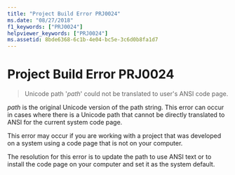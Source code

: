 ```yaml
---
title: "Project Build Error PRJ0024"
ms.date: "08/27/2018"
f1_keywords: ["PRJ0024"]
helpviewer_keywords: ["PRJ0024"]
ms.assetid: 8bde6368-6c1b-4e04-bc5e-3c6d0b8fa1d7
---
```

# Project Build Error PRJ0024

> Unicode path '*path*' could not be translated to user's ANSI code page.

*path* is the original Unicode version of the path string. This error can occur in cases where there is a Unicode path that cannot be directly translated to ANSI for the current system code page.

This error may occur if you are working with a project that was developed on a system using a code page that is not on your computer.

The resolution for this error is to update the path to use ANSI text or to install the code page on your computer and set it as the system default.
